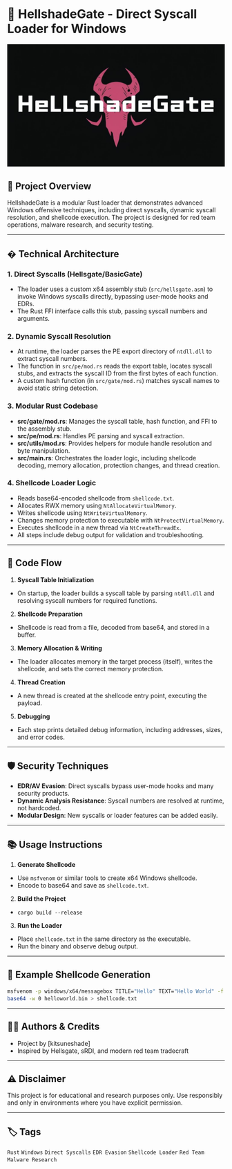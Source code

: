 
# 🚀 HellshadeGate - Direct Syscall Loader for Windows
![Alt text](hade.jpeg)
## 🧩 Project Overview

HellshadeGate is a modular Rust loader that demonstrates advanced Windows offensive techniques, including direct syscalls, dynamic syscall resolution, and shellcode execution. The project is designed for red team operations, malware research, and security testing.

---

## �️ Technical Architecture

### 1. Direct Syscalls (Hellsgate/BasicGate)
- The loader uses a custom x64 assembly stub (`src/hellsgate.asm`) to invoke Windows syscalls directly, bypassing user-mode hooks and EDRs.
- The Rust FFI interface calls this stub, passing syscall numbers and arguments.

### 2. Dynamic Syscall Resolution
- At runtime, the loader parses the PE export directory of `ntdll.dll` to extract syscall numbers.
- The function in `src/pe/mod.rs` reads the export table, locates syscall stubs, and extracts the syscall ID from the first bytes of each function.
- A custom hash function (in `src/gate/mod.rs`) matches syscall names to avoid static string detection.

### 3. Modular Rust Codebase
- **src/gate/mod.rs**: Manages the syscall table, hash function, and FFI to the assembly stub.
- **src/pe/mod.rs**: Handles PE parsing and syscall extraction.
- **src/utils/mod.rs**: Provides helpers for module handle resolution and byte manipulation.
- **src/main.rs**: Orchestrates the loader logic, including shellcode decoding, memory allocation, protection changes, and thread creation.

### 4. Shellcode Loader Logic
- Reads base64-encoded shellcode from `shellcode.txt`.
- Allocates RWX memory using `NtAllocateVirtualMemory`.
- Writes shellcode using `NtWriteVirtualMemory`.
- Changes memory protection to executable with `NtProtectVirtualMemory`.
- Executes shellcode in a new thread via `NtCreateThreadEx`.
- All steps include debug output for validation and troubleshooting.

---

## 🧬 Code Flow

1. **Syscall Table Initialization**
  - On startup, the loader builds a syscall table by parsing `ntdll.dll` and resolving syscall numbers for required functions.

2. **Shellcode Preparation**
  - Shellcode is read from a file, decoded from base64, and stored in a buffer.

3. **Memory Allocation & Writing**
  - The loader allocates memory in the target process (itself), writes the shellcode, and sets the correct memory protection.

4. **Thread Creation**
  - A new thread is created at the shellcode entry point, executing the payload.

5. **Debugging**
  - Each step prints detailed debug information, including addresses, sizes, and error codes.

---

## 🛡️ Security Techniques

- **EDR/AV Evasion**: Direct syscalls bypass user-mode hooks and many security products.
- **Dynamic Analysis Resistance**: Syscall numbers are resolved at runtime, not hardcoded.
- **Modular Design**: New syscalls or loader features can be added easily.

---

## 📚 Usage Instructions

1. **Generate Shellcode**
  - Use `msfvenom` or similar tools to create x64 Windows shellcode.
  - Encode to base64 and save as `shellcode.txt`.

2. **Build the Project**
  - `cargo build --release`

3. **Run the Loader**
  - Place `shellcode.txt` in the same directory as the executable.
  - Run the binary and observe debug output.

---

## 📝 Example Shellcode Generation

```sh
msfvenom -p windows/x64/messagebox TITLE="Hello" TEXT="Hello World" -f raw -o helloworld.bin
base64 -w 0 helloworld.bin > shellcode.txt
```

---

## 👨‍💻 Authors & Credits

- Project by [kitsuneshade]
- Inspired by Hellsgate, sRDI, and modern red team tradecraft

---

## ⚠️ Disclaimer

This project is for educational and research purposes only. Use responsibly and only in environments where you have explicit permission.

---

## 🏷️ Tags

`Rust` `Windows` `Direct Syscalls` `EDR Evasion` `Shellcode Loader` `Red Team` `Malware Research`
